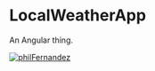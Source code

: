 # LocalWeatherApp

An Angular thing.


[![philFernandez](https://circleci.com/gh/philFernandez/Angular_Weather_Thing.svg?style=shield)](https://app.circleci.com/pipelines/github/philFernandez)
